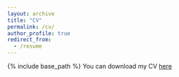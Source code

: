 ```yaml
---
layout: archive
title: "CV"
permalink: /cv/
author_profile: true
redirect_from:
  - /resume
---
```


{% include base_path %}
You can download my CV [here](https://github.com/mrpeerat/mrpeerat.github.io/blob/master/Peerat_Resume.pdf)
